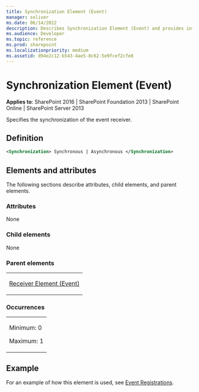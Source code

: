 ```yaml
---
title: Synchronization Element (Event)
manager: soliver
ms.date: 06/14/2022
description: Describes Synchronization Element (Event) and provides information elements and attributes, occurrences, and an example.
ms.audience: Developer
ms.topic: reference
ms.prod: sharepoint
ms.localizationpriority: medium
ms.assetid: d94e2c12-b543-4ae5-8c62-5e9fcef2cfe8
---
```


# Synchronization Element (Event)

**Applies to**: SharePoint 2016 | SharePoint Foundation 2013 | SharePoint Online | SharePoint Server 2013

Specifies the synchronization of the event receiver.

## Definition

```XML
<Synchronization> Synchronous | Asynchronous </Synchronization>
```

## Elements and attributes

The following sections describe attributes, child elements, and parent elements.

### Attributes

None

### Child elements

None

### Parent elements

<table>
<colgroup>
<col width="100%" />
</colgroup>
<tbody>
<tr class="odd">
<td align="left"><p><a href="receiver-element-event.md">Receiver Element (Event)</a></p></td>
</tr>
</tbody>
</table>

### Occurrences

<table>
<colgroup>
<col width="100%" />
</colgroup>
<tbody>
<tr class="odd">
<td align="left"><p>Minimum: 0</p>
<p>Maximum: 1</p></td>
</tr>
</tbody>
</table>

## Example

For an example of how this element is used, see [Event Registrations](event-registrations.md).








